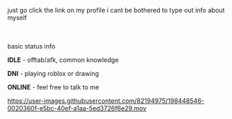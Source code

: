just go click the link on my profile i cant be bothered to type out info about myself


　
 
basic status info

**IDLE** - offtab/afk, common knowledge

**DNI** - playing roblox or drawing

**ONLINE** - feel free to talk to me
 
https://user-images.githubusercontent.com/82194975/198448546-0020360f-e5bc-40ef-a1aa-5ed3726f6e29.mov

